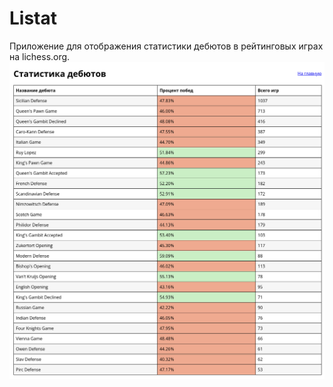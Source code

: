 # Listat

Приложение для отображения статистики дебютов в рейтинговых играх на lichess.org.
![Listat](listat-preview.png)
